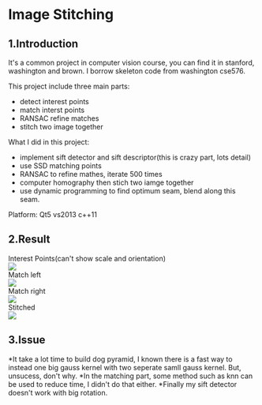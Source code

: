 Image Stitching
============
1.Introduction
---------------
It's a common project in computer vision course, you can find it in stanford, washington and brown. I borrow skeleton code
from washington cse576.

This project include three main parts:
* detect interest points
* match interst points
* RANSAC refine matches
* stitch two image together

What I did in this project:
* implement sift detector and sift descriptor(this is crazy part, lots detail)
* use SSD matching points
* RANSAC to refine mathes, iterate 500 times
* computer homography then stich two iamge together
* use dynamic programming to find optimum seam, blend along this seam.


Platform: Qt5 vs2013 c++11

2.Result
----------
 Interest Points(can't show scale and orientation) <br>
![](https://github.com/tpys/image-stitching/raw/master/interest1.png) <br>
 Match left <br>
![](https://github.com/tpys/image-stitching/raw/master/match2.png) <br>
 Match right <br>
![](https://github.com/tpys/image-stitching/raw/master/match1.png) <br>
 Stitched <br>
![](https://github.com/tpys/image-stitching/raw/master/stitched.png) <br>

3.Issue
--------
*It take a lot time to build dog pyramid, I known there is a fast way to instead one big gauss kernel with two seperate samll gauss kernel. But, unsucess, don't why.
*In the matching part, some method such as knn can be used to reduce time, I didn't do that either.
*Finally my sift detector doesn't work with big rotation.

